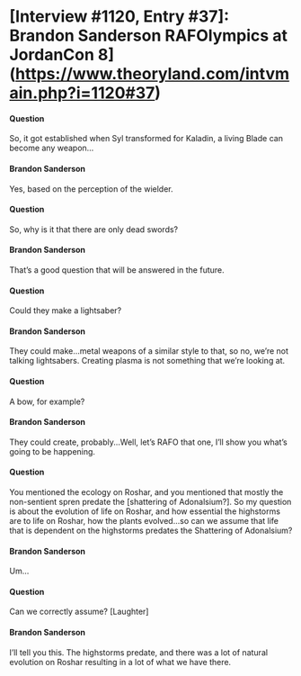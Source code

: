 # [Interview #1120, Entry #37]: Brandon Sanderson RAFOlympics at JordanCon 8](https://www.theoryland.com/intvmain.php?i=1120#37)

#### Question

So, it got established when Syl transformed for Kaladin, a living Blade can become any weapon…

#### Brandon Sanderson

Yes, based on the perception of the wielder.

#### Question

So, why is it that there are only dead swords?

#### Brandon Sanderson

That’s a good question that will be answered in the future.

#### Question

Could they make a lightsaber?

#### Brandon Sanderson

They could make...metal weapons of a similar style to that, so no, we’re not talking lightsabers. Creating plasma is not something that we’re looking at.

#### Question

A bow, for example?

#### Brandon Sanderson

They could create, probably...Well, let’s RAFO that one, I’ll show you what’s going to be happening.

#### Question

You mentioned the ecology on Roshar, and you mentioned that mostly the non-sentient spren predate the [shattering of Adonalsium?]. So my question is about the evolution of life on Roshar, and how essential the highstorms are to life on Roshar, how the plants evolved...so can we assume that life that is dependent on the highstorms predates the Shattering of Adonalsium?

#### Brandon Sanderson

Um…

#### Question

Can we correctly assume? [Laughter]

#### Brandon Sanderson

I’ll tell you this. The highstorms predate, and there was a lot of natural evolution on Roshar resulting in a lot of what we have there.

